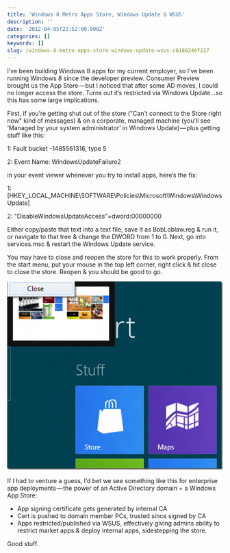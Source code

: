 ```yaml
---
title: 'Windows 8 Metro Apps Store, Windows Update & WSUS'
description: ''
date: '2012-04-05T22:52:00.000Z'
categories: []
keywords: []
slug: /windows-8-metro-apps-store-windows-update-wsus-c8180246f227
---
```


I’ve been building Windows 8 apps for my current employer, so I’ve been running Windows 8 since the developer preview. Consumer Preview brought us the App Store — but I noticed that after some AD moves, I could no longer access the store. Turns out it’s restricted via Windows Update…so this has some large implications.

First, if you’re getting shut out of the store ("Can’t connect to the Store right now" kind of messages) & on a corporate, managed machine (you’ll see ‘Managed by your system administrator’ in Windows Update) — plus getting stuff like this:

1: Fault bucket -1485561316, type 5

2: Event Name: WindowsUpdateFailure2

in your event viewer whenever you try to install apps, here’s the fix:

1: \[HKEY\_LOCAL\_MACHINE\\SOFTWARE\\Policies\\Microsoft\\Windows\\WindowsUpdate\]

2: "DisableWindowsUpdateAccess"=dword:00000000

Either copy/paste that text into a text file, save it as BobLoblaw.reg & run it, or navigate to that tree & change the DWORD from 1 to 0. Next, go into services.msc & restart the Windows Update service.

You may have to close and reopen the store for this to work properly. From the start menu, put your mouse in the top left corner, right click & hit close to close the store. Reopen & you should be good to go.

![image](/img/0_6DFgORbYlGj6T0eO.png)

If I had to venture a guess, I’d bet we see something like this for enterprise app deployments — the power of an Active Directory domain + a Windows App Store:

* App signing certificate gets generated by internal CA
* Cert is pushed to domain member PCs, trusted since signed by CA
* Apps restricted/published via WSUS, effectively giving admins ability to restrict market apps & deploy internal apps, sidestepping the store.

Good stuff.